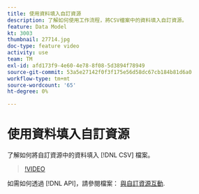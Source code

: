 ```yaml
---
title: 使用資料填入自訂資源
description: 了解如何使用工作流程，將CSV檔案中的資料填入自訂資源。
feature: Data Model
kt: 3003
thumbnail: 27714.jpg
doc-type: feature video
activity: use
team: TM
exl-id: afd173f9-4e60-4e78-8f08-5d3894f78949
source-git-commit: 53a5e27142f0f3f175e56d58dc67cb184b81d6a0
workflow-type: tm+mt
source-wordcount: '65'
ht-degree: 0%

---
```


# 使用資料填入自訂資源

了解如何將自訂資源中的資料填入 [!DNL CSV] 檔案。

>[!VIDEO](https://video.tv.adobe.com/v/27714?quality=9)

如需如何透過 [!DNL API]，請參閱檔案： [與自訂資源互動](https://experienceleague.adobe.com/docs/campaign-standard/using/working-with-apis/interacting-with-custom-resources.html).
